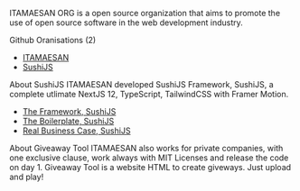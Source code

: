 ITAMAESAN ORG is a open source organization that aims to promote the use of open source software in the web development industry.

Github Oranisations (2)
- [ITAMAESAN](https://github.com/itamaesanorg/)
- [SushiJS](https://github.com/sushi-js/)

About SushiJS
ITAMAESAN developed SushiJS Framework, SushiJS, a complete utlimate NextJS 12, TypeScript, TailwindCSS with Framer Motion.
- [The Framework, SushiJS](https://github.com/itamaesanorg/SushiJS)
- [The Boilerplate, SushiJS](https://github.com/sushi-js/SushiJS-Example-01)
- [Real Business Case, SushiJS](https://demo-01.sushijs.com/)

About Giveaway Tool
ITAMAESAN also works for private companies, with one exclusive clause, work always with MIT Licenses and release the code on day 1.
Giveaway Tool is a website HTML to create giveways. Just upload and play!

